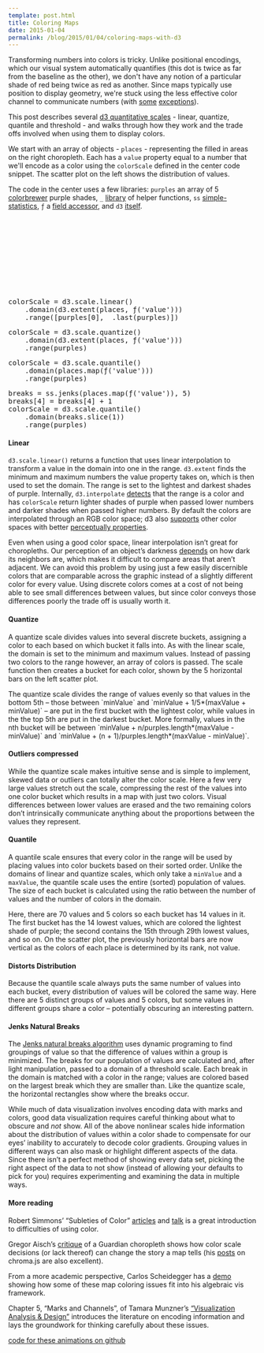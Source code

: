 ```yaml
---
template: post.html
title: Coloring Maps
date: 2015-01-04
permalink: /blog/2015/01/04/coloring-maps-with-d3
---
```


<link rel="stylesheet" type="text/css" href="/javascripts/posts/mapColor/style.css">

Transforming numbers into colors is tricky. Unlike positional encodings, which our visual system automatically quantifies (this dot is twice as far from the baseline as the other), we don't have any notion of a particular shade of red being twice as red as another. Since maps typically use position to display geometry, we're stuck using the less effective color channel to communicate numbers (with [some](http://roadtolarissa.com/population-division-fullscreen.html) [exceptions](http://bost.ocks.org/mike/bubble-map/)).

This post describes several [d3 quantitative scales](https://github.com/mbostock/d3/wiki/Quantitative-Scales) - linear, quantize, quantile and threshold - and walks through how they work and the trade offs involved when using them to display colors. 

We start with an array of objects - `places` - representing the filled in areas on the right choropleth. Each has a `value` property equal to a number that we'll encode as a color using the `colorScale` defined in the center code snippet. The scatter plot on the left shows the distribution of values. 

The code in the center uses a few libraries: `purples` an array of 5 [colorbrewer](http://blocks.roadtolarissa.com/mbostock/5577023) purple shades, `_` [library](https://lodash.com/) of helper functions, `ss` [simple-statistics](http://www.macwright.org/simple-statistics/), `ƒ` a [field accessor](http://roadtolarissa.com/blog/2014/06/23/even-fewer-lamdas-with-d3/), and `d3` [itself](http://d3js.org). 

<!-- ####Linear
`d3.scale.linear()` returns a function that uses linear interpolation to transform a value in the domain into one in the range. `d3.extent` finds the minimum and maximum numbers the value property takes on, which is then used to set the domain. The range is set to the lightest and darkest shades of purple. Internally, `d3.interpolate` [detects](https://github.com/mbostock/d3/wiki/Transitions#d3_interpolate) that the range is a color and has `colorScale` return lighter shades of purple when passed lower numbers and darker shades when passed higher numbers. By default the colors are interpolated through an RGB color space; d3 also [supports](https://github.com/mbostock/d3/wiki/Colors#hsl) other color spaces with better [perceptually propertiess](http://www.research.ibm.com/people/l/lloydt/color/color.HTM). 

Even when using a good color space, linear interpolation isn't great for choropleths. Our perception of an object's darkness [depends](http://en.wikipedia.org/wiki/Checker_shadow_illusion) on how dark its neighbors are, which makes it difficult to compare areas that aren't adjacent. We can avoid this problem by using just a few easily discernible colors that are comparable across the graphic instead of a slightly different color for every value. Using discrete colors comes at a cost of not being able to see small differences between values, but since color conveys those differences poorly the trade off is usually worth it. 

####Quantize
A quantize scale divides values into several discrete buckets, assigning a color to each based on which bucket it falls into. As with the linear scale, the domain is set to the minimum and maximum values. Instead of passing two colors to the range however, an array of colors is passed. The scale function then creates a bucket for each color, shown by the 5 horizontal bars on the left scatter plot. 

The quantize scale divides the range of values evenly so that values in the bottom 5th - those between `minValue` and `minValue + 1/5*(maxValue +minValue)` - are put in the first bucket with the lightest color, while values in the the top 5th are put in the darkest bucket. More formally, values in the nth bucket will be between `minValue + n/purples.length*(maxValue - minValue)` and `minValue + (n + 1)/purples.length*(maxValue - minValue)`.  

####Outliers compressed
While the quantize scale makes intuitive sense and is simple to implement, skewed data or outliers can totally alter the color scale. Here a few very large values stretch out the scale, compressing the rest of the values into one color bucket which results in a map with just two colors. Visual differences between lower values are erased and the two remaining colors don't intrinsically communicate anything about the proportions between the values they represent.

####Quantile
A quantile scale ensures that every color in the range will be used by placing values into color buckets based on their sorted order. Unlike the domains of linear and quantize scales, which only take a `minValue` and a `maxValue`, the quantile scale uses the entire (sorted) population of values. The size of each bucket is calculated using the ratio between the number of values and the number of colors in the domain.

Here, there are 70 values and 5 colors so each bucket has 14 values in it. The first bucket has the 14 lowest values, which are colored the lightest shade of purple; the second contains the 15th through 29th lowest values, and so on. On the scatter plot, the previously horizontal bars are now vertical as the colors of each place is determined by its rank, not value.  

####Distorts Distribution
Because the quantile scale always puts the same number of values into each bucket, every distribution of values will be colored the same way. Here there are 5 distinct groups of values and 5 colors, but some values in different groups share a color - potentially obscuring an interesting pattern.

####Jenks Natural Breaks
The [Jenks natural breaks algorithm](tom link) uses dynamic programing to find groupings of value so that the difference of values within a group is minimized. The breaks for our population of values are calculated and, after light manipulation, passed to a domain of a threshold scale. Each break in the domain is matched with a color in the range; values are colored based on the largest break which they are smaller than. Like the quantize scale, the horizontal rectangles show where the breaks occur. 

While much of data visualization involves encoding data with marks and colors, good data visualization requires careful thinking about what to obscure and _not_ show. All of the above nonlinear scales hide information about the distribution of values within a color shade to compensate for our eyes' inability to accurately to decode color gradients. Grouping values in different ways can also mask or highlight different aspects of the data. Since there isn't a perfect method of showing every data set, picking the right aspect of the data to not show (instead of allowing your defaults to pick for you) requires experimenting and examining the data in multiple ways.

####More reading

Robert Simmons' "Subleties of Color" [articles](http://earthobservatory.nasa.gov/blogs/elegantfigures/2013/08/05/subtleties-of-color-part-1-of-6/) and [talk](https://www.youtube.com/watch?v=DjJr8D4Bxjw) is a great introduction to difficulties of using color. 

Gregor Aisch's [critique](https://vis4.net/blog/posts/mastering-multi-hued-color-scales/) of a Guardian choropleth shows how color scale decisions (or lack thereof) can change the story a map tells (his [posts](https://vis4.net/blog/posts/mastering-multi-hued-color-scales/) on chroma.js are also excellent).

From a more academic perspective, Carlos Scheidegger has a [demo](http://algebraicvis.net/2014/11/11/a_primer.html) showing how some of these map coloring issues fit into his algebraic vis framework. 

Chapter 5, "Marks and Channels", of Tamara Munzner's ["Visualization Analysis & Design"](http://www.crcpress.com/product/isbn/9781466508910) introduces the accemic literature on different ways of encoding information and lays the groundwork for thinking carefully about these issues.  

[code for these animations on github](https://github.com/1wheel/roadtolarissa/tree/master/source/javascripts/posts/mapColor)
 -->
<div id='container'>
  <div id='overlay'>
    <svg></svg>
    <div id='color-code'>
      <div id='gradient'>
<pre>
colorScale = d3.scale.linear()
    .domain(d3.extent(places, ƒ('value')))
    .range([purples[0], _.last(purples)])
</pre>
      </div>
      <div id='quantize'>
<pre>
colorScale = d3.scale.quantize()
    .domain(d3.extent(places, ƒ('value')))
    .range(purples)
</pre>
      </div>
      <div id='quantile'>
<pre>
colorScale = d3.scale.quantile()
    .domain(places.map(ƒ('value')))
    .range(purples)
</pre>
      </div>
      <div id='jenks'>
<pre>
breaks = ss.jenks(places.map(ƒ('value')), 5)
breaks[4] = breaks[4] + 1
colorScale = d3.scale.quantile()
    .domain(breaks.slice(1))
    .range(purples)
</pre>
      </div>
    </div>
  </div>
</div>
<div id='overlay-space'></div>

<div class='scroll-section'>
  <h4>Linear</h4>

  <p><code>d3.scale.linear()</code> returns a function that uses linear interpolation to transform a value in the domain into one in the range. <code>d3.extent</code> finds the minimum and maximum numbers the value property takes on, which is then used to set the domain. The range is set to the lightest and darkest shades of purple. Internally, <code>d3.interpolate</code> <a href="https://github.com/mbostock/d3/wiki/Transitions#d3_interpolate">detects</a> that the range is a color and has <code>colorScale</code> return lighter shades of purple when passed lower numbers and darker shades when passed higher numbers. By default the colors are interpolated through an RGB color space; d3 also <a href="https://github.com/mbostock/d3/wiki/Colors#hsl">supports</a> other color spaces with better <a href="http://www.research.ibm.com/people/l/lloydt/color/color.HTM">perceptually properties</a>.</p>

  <p>Even when using a good color space, linear interpolation isn&rsquo;t great for choropleths. Our perception of an object&rsquo;s darkness <a href="http://en.wikipedia.org/wiki/Checker_shadow_illusion">depends</a> on how dark its neighbors are, which makes it difficult to compare areas that aren&rsquo;t adjacent. We can avoid this problem by using just a few easily discernible colors that are comparable across the graphic instead of a slightly different color for every value. Using discrete colors comes at a cost of not being able to see small differences between values, but since color conveys those differences poorly the trade off is usually worth it.</p>
</div>

<div class='scroll-section'>
  <h4>Quantize</h4>

  <p>A quantize scale divides values into several discrete buckets, assigning a color to each based on which bucket it falls into. As with the linear scale, the domain is set to the minimum and maximum values. Instead of passing two colors to the range however, an array of colors is passed. The scale function then creates a bucket for each color, shown by the 5 horizontal bars on the left scatter plot.</p>

  <p>The quantize scale divides the range of values evenly so that values in the bottom 5th – those between `minValue` and `minValue + 1/5*(maxValue + minValue)` – are put in the first bucket with the lightest color, while values in the the top 5th are put in the darkest bucket. More formally, values in the nth bucket will be between `minValue + n/purples.length*(maxValue - minValue)` and `minValue + (n + 1)/purples.length*(maxValue - minValue)`.</p>
</div>

<div class='scroll-section'>
  <h4>Outliers compressed</h4>

  <p>While the quantize scale makes intuitive sense and is simple to implement, skewed data or outliers can totally alter the color scale. Here a few very large values stretch out the scale, compressing the rest of the values into one color bucket which results in a map with just two colors. Visual differences between lower values are erased and the two remaining colors don&rsquo;t intrinsically communicate anything about the proportions between the values they represent.</p>
</div>

<div class='scroll-section'>
  <h4>Quantile</h4>

  <p>A quantile scale ensures that every color in the range will be used by placing values into color buckets based on their sorted order. Unlike the domains of linear and quantize scales, which only take a <code>minValue</code> and a <code>maxValue</code>, the quantile scale uses the entire (sorted) population of values. The size of each bucket is calculated using the ratio between the number of values and the number of colors in the domain.</p>

  <p>Here, there are 70 values and 5 colors so each bucket has 14 values in it. The first bucket has the 14 lowest values, which are colored the lightest shade of purple; the second contains the 15th through 29th lowest values, and so on. On the scatter plot, the previously horizontal bars are now vertical as the colors of each place is determined by its rank, not value.</p>
</div>

<div class='scroll-section'>
  <h4>Distorts Distribution</h4>

  <p>Because the quantile scale always puts the same number of values into each bucket, every distribution of values will be colored the same way. Here there are 5 distinct groups of values and 5 colors, but some values in different groups share a color &ndash; potentially obscuring an interesting pattern.</p>
</div>

<div class='scroll-section'>
  <h4>Jenks Natural Breaks</h4>

  <p>The <a href="http://www.macwright.org/2013/02/18/literate-jenks.html">Jenks natural breaks algorithm</a> uses dynamic programing to find groupings of value so that the difference of values within a group is minimized. The breaks for our population of values are calculated and, after light manipulation, passed to a domain of a threshold scale. Each break in the domain is matched with a color in the range; values are colored based on the largest break which they are smaller than. Like the quantize scale, the horizontal rectangles show where the breaks occur.</p>

  <p>While much of data visualization involves encoding data with marks and colors, good data visualization requires careful thinking about what to obscure and <em>not</em> show. All of the above nonlinear scales hide information about the distribution of values within a color shade to compensate for our eyes&#8217; inability to accurately to decode color gradients. Grouping values in different ways can also mask or highlight different aspects of the data. Since there isn&rsquo;t a perfect method of showing every data set, picking the right aspect of the data to not show (instead of allowing your defaults to pick for you) requires experimenting and examining the data in multiple ways.</p>

  <h4>More reading</h4>

  <p>Robert Simmons&#8217; &ldquo;Subleties of Color&rdquo; <a href="http://earthobservatory.nasa.gov/blogs/elegantfigures/2013/08/05/subtleties-of-color-part-1-of-6/">articles</a> and <a href="https://www.youtube.com/watch?v=DjJr8D4Bxjw">talk</a> is a great introduction to difficulties of using color.</p>

  <p>Gregor Aisch&rsquo;s <a href="https://vis4.net/blog/posts/mastering-multi-hued-color-scales/">critique</a> of a Guardian choropleth shows how color scale decisions (or lack thereof) can change the story a map tells (his <a href="https://vis4.net/blog/posts/mastering-multi-hued-color-scales/">posts</a> on chroma.js are also excellent).</p>

  <p>From a more academic perspective, Carlos Scheidegger has a <a href="http://algebraicvis.net/2014/11/11/a_primer.html">demo</a> showing how some of these map coloring issues fit into his algebraic vis framework.</p>

  <p>Chapter 5, &ldquo;Marks and Channels&rdquo;, of Tamara Munzner&rsquo;s <a href="http://www.crcpress.com/product/isbn/9781466508910">&ldquo;Visualization Analysis &amp; Design&rdquo;</a> introduces the literature on encoding information and lays the groundwork for thinking carefully about these issues.</p>

  <p><a href="https://github.com/1wheel/roadtolarissa/tree/master/source/javascripts/posts/mapColor">code for these animations on github</a></p>
</div>

<div id='bot-padding'></div>


<script src="/javascripts/libs/d3.4.11.js" type="text/javascript"></script>
<script src="/javascripts/libs/lodash.js" type="text/javascript"></script>
<script src="/javascripts/libs/gscroll-0.1.js" type="text/javascript"></script>
<script src="/javascripts/libs/simple-statistics.js" type="text/javascript"></script>
<script src="/javascripts/posts/negBarTransition/lib.js" type="text/javascript"></script>

<script src="/javascripts/posts/mapColor/script.js" type="text/javascript"></script>
